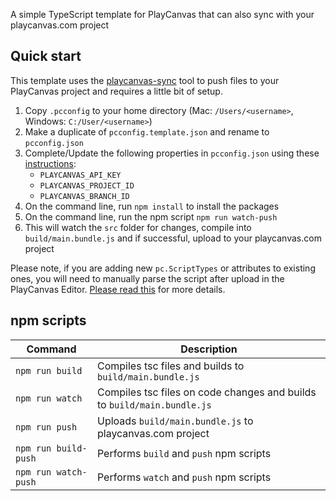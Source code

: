 A simple TypeScript template for PlayCanvas that can also sync with your playcanvas.com project

## Quick start

This template uses the [playcanvas-sync][playcanvas-sync] tool to push files to your PlayCanvas project and requires a little bit of setup.

1. Copy `.pcconfig` to your home directory (Mac: `/Users/<username>`, Windows: `C:/User/<username>`)
2. Make a duplicate of `pcconfig.template.json` and rename to `pcconfig.json`
3. Complete/Update the following properties in `pcconfig.json` using these [instructions][playcanvas-sync-pcconfig-instructions]:
    - `PLAYCANVAS_API_KEY`
    - `PLAYCANVAS_PROJECT_ID`
    - `PLAYCANVAS_BRANCH_ID`
4. On the command line, run `npm install` to install the packages
5. On the command line, run the npm script `npm run watch-push`
6. This will watch the `src` folder for changes, compile into `build/main.bundle.js` and if successful, upload to your playcanvas.com project

Please note, if you are adding new `pc.ScriptTypes` or attributes to existing ones, you will need to manually parse the script after upload in the PlayCanvas Editor. [Please read this][playcanvas-sync-new-script-types] for more details.

## npm scripts
| Command                | Description                                                             |
|------------------------|-------------------------------------------------------------------------|
| `npm run build`        | Compiles tsc files and builds to `build/main.bundle.js`                 |
| `npm run watch`        | Compiles tsc files on code changes and builds to `build/main.bundle.js` |
| `npm run push`         | Uploads `build/main.bundle.js` to playcanvas.com project                |
| `npm run build-push`   | Performs `build` and `push` npm scripts                                 |
| `npm run watch-push`   | Performs `watch` and `push` npm scripts                                 |


[playcanvas-sync]: https://github.com/playcanvas/playcanvas-sync
[playcanvas-sync-pcconfig-instructions]: https://github.com/playcanvas/playcanvas-sync#config-variables
[playcanvas-sync-new-script-types]: https://github.com/playcanvas/playcanvas-sync#adding-new-files-as-script-components
